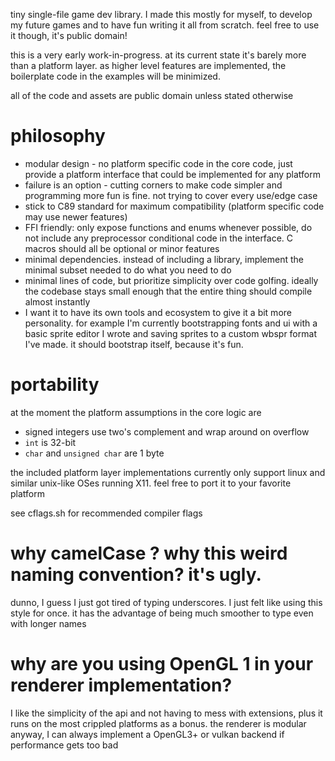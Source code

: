 tiny single-file game dev library. I made this mostly for myself, to develop my future games and to
have fun writing it all from scratch. feel free to use it though, it's public domain!

this is a very early work-in-progress. at its current state it's barely more than a platform layer.
as higher level features are implemented, the boilerplate code in the examples will be minimized.

all of the code and assets are public domain unless stated otherwise

# philosophy

* modular design - no platform specific code in the core code, just provide a platform interface
  that could be implemented for any platform
* failure is an option - cutting corners to make code simpler and programming more fun is fine.
  not trying to cover every use/edge case
* stick to C89 standard for maximum compatibility (platform specific code may use newer features)
* FFI friendly: only expose functions and enums whenever possible, do not include any preprocessor
  conditional code in the interface.  C macros should all be optional or minor features
* minimal dependencies. instead of including a library, implement the minimal subset needed to do
  what you need to do
* minimal lines of code, but prioritize simplicity over code golfing. ideally the codebase stays
  small enough that the entire thing should compile almost instantly
* I want it to have its own tools and ecosystem to give it a bit more personality. for example I'm
  currently bootstrapping fonts and ui with a basic sprite editor I wrote and saving sprites to a
  custom wbspr format I've made. it should bootstrap itself, because it's fun.

# portability
at the moment the platform assumptions in the core logic are

* signed integers use two's complement and wrap around on overflow
* `int` is 32-bit
* `char` and `unsigned char` are 1 byte

the included platform layer implementations currently only support linux and similar unix-like OSes
running X11. feel free to port it to your favorite platform

see cflags.sh for recommended compiler flags

# why camelCase ? why this weird naming convention? it's ugly.
dunno, I guess I just got tired of typing underscores. I just felt like using this style for once.
it has the advantage of being much smoother to type even with longer names

# why are you using OpenGL 1 in your renderer implementation?
I like the simplicity of the api and not having to mess with extensions, plus it runs on the most
crippled platforms as a bonus. the renderer is modular anyway, I can always implement a OpenGL3+ or
vulkan backend if performance gets too bad
